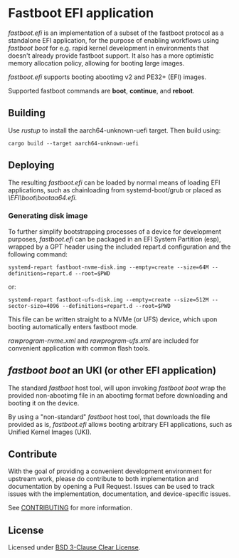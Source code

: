 # Fastboot EFI application

*fastboot.efi* is an implementation of a subset of the fastboot protocol as a
standalone EFI application, for the purpose of enabling workflows using
*fastboot boot* for e.g. rapid kernel development in environments that doesn't
already provide fastboot support. It also has a more optimistic memory
allocation policy, allowing for booting large images.

*fastboot.efi* supports booting abootimg v2 and PE32+ (EFI) images.

Supported fastboot commands are **boot**, **continue**, and **reboot**.

## Building

Use *rustup* to install the aarch64-unknown-uefi target. Then build using:

```
cargo build --target aarch64-unknown-uefi
```

## Deploying

The resulting *fastboot.efi* can be loaded by normal means of loading EFI
applications, such as chainloading from systemd-boot/grub or placed as
*\EFI\boot\bootaa64.efi*.

### Generating disk image

To further simplify bootstrapping processes of a device for development
purposes, *fastboot.efi* can be packaged in an EFI System Partition (esp),
wrapped by a GPT header using the included repart.d configuration and the
following command:

```
systemd-repart fastboot-nvme-disk.img --empty=create --size=64M --definitions=repart.d --root=$PWD
```
or:
```
systemd-repart fastboot-ufs-disk.img --empty=create --size=512M --sector-size=4096 --definitions=repart.d --root=$PWD
```

This file can be written straight to a NVMe (or UFS) device, which upon booting
automatically enters fastboot mode.

*rawprogram-nvme.xml* and *rawprogram-ufs.xml* are included for convenient
application with common flash tools.

## *fastboot boot* an UKI (or other EFI application)

The standard *fastboot* host tool, will upon invoking *fastboot boot* wrap the
provided non-abootimg file in an abootimg format before downloading and booting
it on the device.

By using a "non-standard" *fastboot* host tool, that downloads the file
provided as is, *fastboot.efi* allows booting arbitrary EFI applications, such
as Unified Kernel Images (UKI).

## Contribute

With the goal of providing a convenient development environment for upstream
work, please do contribute to both implementation and documentation by opening
a Pull Request. Issues can be used to track issues with the implementation,
documentation, and device-specific issues.

See [CONTRIBUTING](CONTRIBUTING.md) for more information.

## License

Licensed under [BSD 3-Clause Clear License](LICENSE.txt).
